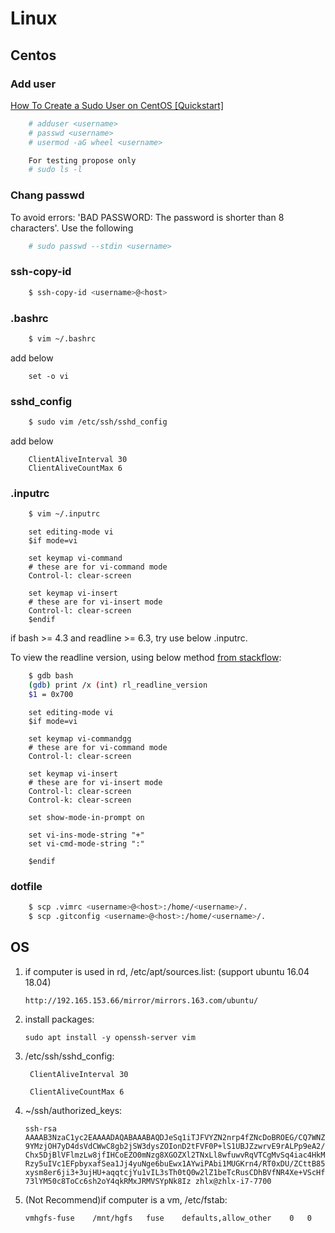 # Linux

## Centos

### Add user

[How To Create a Sudo User on CentOS [Quickstart]](https://www.digitalocean.com/community/tutorials/how-to-create-a-sudo-user-on-centos-quickstart)

```bash
	# adduser <username>
	# passwd <username>
	# usermod -aG wheel <username>

	For testing propose only
	# sudo ls -l
```

### Chang passwd

To avoid errors: 'BAD PASSWORD: The password is shorter than 8 characters'. Use the following

```bash
	# sudo passwd --stdin <username>
```

### ssh-copy-id

```bash
	$ ssh-copy-id <username>@<host>
```

### .bashrc

```bash
	$ vim ~/.bashrc
```

add below

```
	set -o vi
```

### sshd_config

```bash
	$ sudo vim /etc/ssh/sshd_config
```

add below

```
	ClientAliveInterval 30
	ClientAliveCountMax 6
```

### .inputrc

```bash
	$ vim ~/.inputrc
```

```
	set editing-mode vi
	$if mode=vi
	  
	set keymap vi-command
	# these are for vi-command mode
	Control-l: clear-screen

	set keymap vi-insert
	# these are for vi-insert mode
	Control-l: clear-screen
	$endif
```

if bash >= 4.3 and readline >= 6.3, try use below .inputrc.

To view the readline version, using below method [from stackflow](https://superuser.com/questions/1169740/how-do-i-determine-what-version-of-readline-bash-is-using):

```bash
	$ gdb bash
	(gdb) print /x (int) rl_readline_version
	$1 = 0x700
```

```
	set editing-mode vi
	$if mode=vi

	set keymap vi-commandgg
	# these are for vi-command mode
	Control-l: clear-screen

	set keymap vi-insert
	# these are for vi-insert mode
	Control-l: clear-screen
	Control-k: clear-screen

	set show-mode-in-prompt on

	set vi-ins-mode-string "+"
	set vi-cmd-mode-string ":"

	$endif
```

### dotfile

```bash
	$ scp .vimrc <username>@<host>:/home/<username>/.
	$ scp .gitconfig <username>@<host>:/home/<username>/.
```

## OS

1. if computer is used in rd, /etc/apt/sources.list: (support ubuntu 16.04 18.04)

	`http://192.165.153.66/mirror/mirrors.163.com/ubuntu/`

2. install packages:

	`sudo apt install -y openssh-server vim`

3. /etc/ssh/sshd_config:

		ClientAliveInterval 30

		ClientAliveCountMax 6

4. ~/ssh/authorized_keys:

	`ssh-rsa AAAAB3NzaC1yc2EAAAADAQABAAABAQDJeSq1iTJFVYZN2nrp4fZNcDoBROEG/CQ7WNZ9YMzjOH7yD4dsVdCWwC8gb2jSW3dysZOIonD2tFVF0P+lS1UBJZzwrvE9rALPp9eA2/Chx5DjBlVFlmzLw8jfIHCoEZO0mNzg8XGOZXl2TNxLl8wfuwvRqVTCgMvSq4iac4HkMRzy5uIVc1EFpbyxafSea1Jj4yuNge6buEwx1AYwiPAbi1MUGKrn4/RT0xDU/ZCttB85xysm8er6ji3+3ujHU+aqqtcjYu1vIL3sTh0tQ0w2lZ1beTcRusCDhBVfNR4Xe+VScHf73lYM50c8ToCc6sh2oY4qkRMxJRMVSYpNk8Iz zhlx@zhlx-i7-7700`

5. (Not Recommend)if computer is a vm, /etc/fstab:

	`vmhgfs-fuse	/mnt/hgfs	fuse	defaults,allow_other	0	0`

